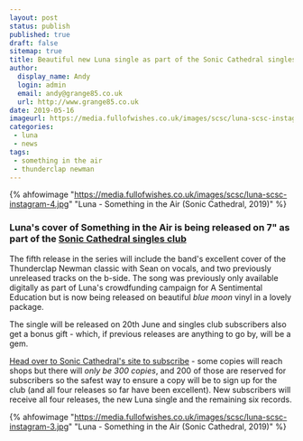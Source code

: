 ```yaml
---
layout: post
status: publish
published: true
draft: false
sitemap: true
title: Beautiful new Luna single as part of the Sonic Cathedral singles club
author:
  display_name: Andy
  login: admin
  email: andy@grange85.co.uk
  url: http://www.grange85.co.uk
date: 2019-05-16
imageurl: https://media.fullofwishes.co.uk/images/scsc/luna-scsc-instagram-4.jpg
categories:
 - luna
 - news
tags:
 - something in the air
 - thunderclap newman
---
```

{% ahfowimage "https://media.fullofwishes.co.uk/images/scsc/luna-scsc-instagram-4.jpg" "Luna - Something in the Air (Sonic Cathedral, 2019)" %}

### Luna's cover of Something in the Air is being released on 7" as part of the <a href="http://www.soniccathedral.co.uk/singlesclub/">Sonic Cathedral singles club</a>

The fifth release in the series will include the band's excellent cover of the Thunderclap Newman classic with Sean on vocals, and two previously unreleased tracks on the b-side. The song was previously only available digitally as part of Luna's crowdfunding campaign for A Sentimental Education but is now being released on beautiful _blue moon_ vinyl in a lovely package.

The single will be released on 20th June and singles club subscribers also get a bonus gift - which, if previous releases are anything to go by, will be a gem.

<a href="http://www.soniccathedral.co.uk/singlesclub/">Head over to Sonic Cathedral's site to subscribe</a> - some copies will reach shops but there will *only be 300 copies*, and 200 of those are reserved for subscribers so the safest way to ensure a copy will be to sign up for the club (and all four releases so far have been excellent). New subscribers will receive all four releases, the new Luna single and the remaining six records.

{% ahfowimage "https://media.fullofwishes.co.uk/images/scsc/luna-scsc-instagram-3.jpg" "Luna - Something in the Air (Sonic Cathedral, 2019)" %}



